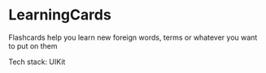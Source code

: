 # LearningCards

Flashcards help you learn new foreign words, terms or whatever you want to put on them

Tech stack: UIKit
